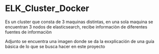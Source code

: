 # ELK_Cluster_Docker
Es un cluster que consta de 3 maquinas distintas, en una sola maquina se encuentran 3 nodos de elasticsearch, recibe informaciòn de diferentes fuentes de informaciòn

Adjunto se encuentra una imagen donde se da la exxplicación de una guía básica de lo que se busca hacer en este proyecto
